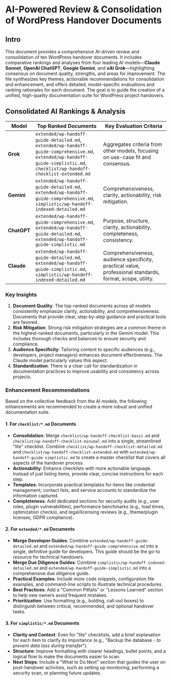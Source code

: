 # AI-Powered Review & Consolidation of WordPress Handover Documents

## Intro

This document provides a comprehensive AI-driven review and consolidation of ten WordPress handover documents. It includes comparative rankings and analyses from four leading AI models—**Claude Sonnet**, **OpenAI ChatGPT**, **Google Gemini**, and **xAI Grok**—highlighting consensus on document quality, strengths, and areas for improvement. The file synthesizes key themes, actionable recommendations for consolidation and enhancement, and offers detailed, model-specific evaluations and ranking rationales for each document. The goal is to guide the creation of a unified, high-quality documentation suite for WordPress project handovers.

## Consolidated AI Rankings & Analysis

| Model | Top Ranked Documents | Key Evaluation Criteria |
|---|---|---|
| **Grok** | `extended/wp-handoff-guide-detailed.md`, `extended/wp-handoff-guide-comprehensive.md`, `extended/wp-handoff-guide-simplistic.md`, `checklist/wp-handoff-checklist-extended.md` | Aggregates criteria from other models, focusing on use-case fit and consensus. |
| **Gemini** | `extended/wp-handoff-guide-detailed.md`, `extended/wp-handoff-guide-comprehensive.md`, `simplistic/wp-handoff-indexed-detailed.md` | Comprehensiveness, clarity, actionability, risk mitigation. |
| **ChatGPT** | `extended/wp-handoff-guide-comprehensive.md`, `extended/wp-handoff-guide-detailed.md`, `extended/wp-handoff-guide-simplistic.md` | Purpose, structure, clarity, actionability, completeness, consistency. |
| **Claude** | `extended/wp-handoff-guide-detailed.md`, `extended/wp-handoff-guide-simplistic.md`, `simplistic/wp-handoff-indexed-detailed.md` | Comprehensiveness, audience specificity, practical value, professional standards, format, scope, utility. |

### Key Insights

1. **Document Quality**: The top-ranked documents across all models consistently emphasize clarity, actionability, and comprehensiveness. Documents that provide clear, step-by-step guidance and practical tools are favored.
2. **Risk Mitigation**: Strong risk mitigation strategies are a common theme in the highest-ranked documents, particularly in the Gemini model. This includes thorough checks and balances to ensure security and compliance.
3. **Audience Specificity**: Tailoring content to specific audiences (e.g., developers, project managers) enhances document effectiveness. The Claude model particularly values this aspect.
4. **Standardization**: There is a clear call for standardization in documentation practices to improve usability and consistency across projects.

### Enhancement Recommendations

Based on the collective feedback from the AI models, the following enhancements are recommended to create a more robust and unified documentation suite.

#### 1. For `checklist/*.md` Documents

- **Consolidation**: Merge `checklist/wp-handoff-checklist-basic.md` and `checklist/wp-handoff-checklist-minimal.md` into a single, streamlined "lite" checklist. Combine `checklist/wp-handoff-checklist-detailed.md` and `checklist/wp-handoff-checklist-extended.md` with `extended/wp-handoff-guide-simplistic.md` to create a master checklist that covers all aspects of the handover process.
- **Actionability**: Enhance checklists with more actionable language. Instead of just listing items, provide clear, concise instructions for each step.
- **Templates**: Incorporate practical templates for items like credential management, contact lists, and service accounts to standardize the information captured.
- **Completeness**: Add dedicated sections for security audits (e.g., user roles, plugin vulnerabilities), performance benchmarks (e.g., load times, optimization checks), and legal/licensing reviews (e.g., theme/plugin licenses, GDPR compliance).

#### 2. For `extended/*.md` Documents

- **Merge Developer Guides**: Combine `extended/wp-handoff-guide-detailed.md` and `extended/wp-handoff-guide-comprehensive.md` into a single, definitive guide for developers. This guide should be the go-to resource for technical handovers.
- **Merge Due Diligence Guides**: Combine `simplistic/wp-handoff-indexed-detailed.md` and `extended/wp-handoff-guide-simplistic.md` into a comprehensive due diligence guide.
- **Practical Examples**: Include more code snippets, configuration file examples, and command-line scripts to illustrate technical procedures.
- **Best Practices**: Add a "Common Pitfalls" or "Lessons Learned" section to help new owners avoid frequent mistakes.
- **Prioritization**: Use formatting (e.g., bolding, call-out boxes) to distinguish between critical, recommended, and optional handover tasks.

#### 3. For `simplistic/*.md` Documents

- **Clarity and Context**: Even for "lite" checklists, add a brief explanation for each item to clarify its importance (e.g., "Backup the database - *to prevent data loss during transfer*").
- **Structure**: Improve formatting with clearer headings, bullet points, and a logical flow to make the documents easier to scan.
- **Next Steps**: Include a "What to Do Next" section that guides the user on post-handover activities, such as setting up monitoring, performing a security scan, or planning future updates.
